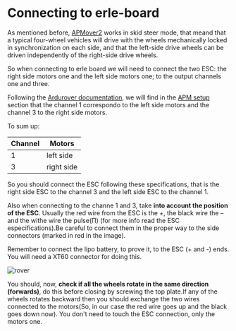 # Connecting to erle-board

As mentioned before,  [APMover2](https://github.com/BeaglePilot/ardupilot/tree/master/APMrover2) works in skid steer mode, that meand that a typical four-wheel vehicles will drive with the wheels mechanically locked in synchronization on each side, and that the left-side drive wheels can be driven independently of the right-side drive wheels.

So when connecting to erle board we will need to connect the two ESC: the right side motors one and the left side motors one; to the output channels one and three.

Following the [Ardurover documentation](http://rover.ardupilot.com/wiki/table-of-contents/), we will find in the [APM setup](http://rover.ardupilot.com/wiki/setup/) section that the channel 1 correspondo to the left side motors and the channel 3 to the right side motors.

To sum up:

|**Channel**|**Motors**|
|-----|-----|
|1|left side|
|3|right side|

So you should connect the ESC following these specifications, that is the right side ESC to the channel 3 and the left side ESC to the channel 1.

Also when connecting to the channe 1 and 3, take **into account the position of the ESC**.
Usually the red wire from the ESC is the +, the black wire the – and the withe wire the pulse(Π) (for more info read the ESC especifications).Be careful to connect them in the proper way to the side connectors (marked in red in the image).

Remember to connect the lipo battery, to prove it, to the ESC (+ and -) ends. You will need a XT60 connector for doing this.

![rover](..img/assembly_img/rover.jpg)

You should, now, **check if all the wheels rotate in the same direction (forwards)**, do this before closing by screwing the top plate.If any of the wheels rotates backward then you should exchange the two wires connected to the motors(So, in our case the red wire goes up and the black goes down now). You don't need to touch the ESC connection, only the motors one.
